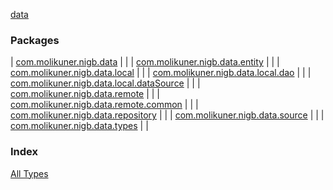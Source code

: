 [data](./index.md)

### Packages

| [com.molikuner.nigb.data](com.molikuner.nigb.data/index.md) |  |
| [com.molikuner.nigb.data.entity](com.molikuner.nigb.data.entity/index.md) |  |
| [com.molikuner.nigb.data.local](com.molikuner.nigb.data.local/index.md) |  |
| [com.molikuner.nigb.data.local.dao](com.molikuner.nigb.data.local.dao/index.md) |  |
| [com.molikuner.nigb.data.local.dataSource](com.molikuner.nigb.data.local.data-source/index.md) |  |
| [com.molikuner.nigb.data.remote](com.molikuner.nigb.data.remote/index.md) |  |
| [com.molikuner.nigb.data.remote.common](com.molikuner.nigb.data.remote.common/index.md) |  |
| [com.molikuner.nigb.data.repository](com.molikuner.nigb.data.repository/index.md) |  |
| [com.molikuner.nigb.data.source](com.molikuner.nigb.data.source/index.md) |  |
| [com.molikuner.nigb.data.types](com.molikuner.nigb.data.types/index.md) |  |

### Index

[All Types](alltypes/index.md)